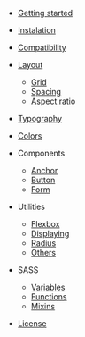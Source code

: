 - [Getting started](/guide)
- [Instalation](/instalation)
- [Compatibility](/compatibility)


- [Layout](/layout)
  - [Grid](/layout/grid)
  - [Spacing](/layout/spacing)
  - [Aspect ratio](/layout/aspect-ratio)

- [Typography](/typography)

- [Colors](/colors)

- Components
  - [Anchor](/components/anchor)
  - [Button](/components/button)
  - [Form](/components/form)

- Utilities
  - [Flexbox](/utilities/flexbox)
  - [Displaying](/utilities/displaying)
  - [Radius](/utilities/radius)
  - [Others](/utilities/others)

- SASS
  - [Variables](/sass/variables)
  - [Functions](/sass/functions)
  - [Mixins](/sass/mixins)


- [License](/license)

